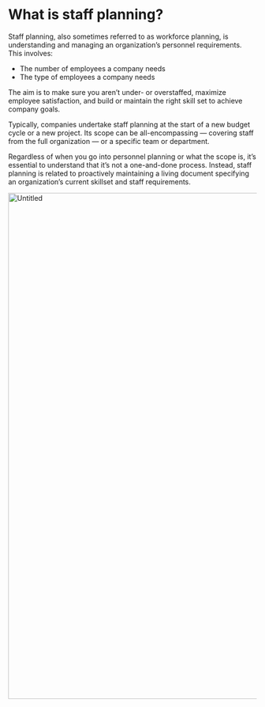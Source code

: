 # What is staff planning?

Staff planning, also sometimes referred to as workforce planning, is understanding and managing an organization’s personnel requirements. This involves:
- The number of employees a company needs
- The type of employees a company needs 

The aim is to make sure you aren’t under- or overstaffed, maximize employee satisfaction, and build or maintain the right skill set to achieve company goals.

Typically, companies undertake staff planning at the start of a new budget cycle or a new project. Its scope can be all-encompassing — covering staff from the full organization — or a specific team or department. 

Regardless of when you go into personnel planning or what the scope is, it’s essential to understand that it’s not a one-and-done process. Instead, staff planning is related to proactively maintaining a living document specifying an organization’s current skillset and staff requirements. 

<img width="1024" height="1024" alt="Untitled" src="https://github.com/user-attachments/assets/8252b5d3-2c70-4668-87d9-c7e3d544c022" />
